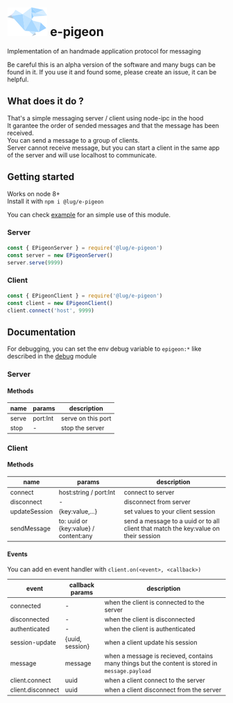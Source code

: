 # ![logo](https://raw.githubusercontent.com/Lughus/e-pigeon/master/ressources/logo.png) e-pigeon

Implementation of an handmade application protocol for messaging

Be careful this is an alpha version of the software and many bugs can be found in it. If you use it and found some, please create an issue, it can be helpful.

## What does it do ?

That's a simple messaging server / client using node-ipc in the hood\
It garantee the order of sended messages and that the message has been received.\
You can send a message to a group of clients.\
Server cannot receive message, but you can start a client in the same app of the server and will use localhost to communicate.

## Getting started

Works on node 8+\
Install it with `npm i @lug/e-pigeon`

You can check [example](https://github.com/Lughus/e-pigeon/tree/master/example) for an simple use of this module.

### Server

```js
const { EPigeonServer } = require('@lug/e-pigeon')
const server = new EPigeonServer()
server.serve(9999)
```

### Client

```js
const { EPigeonClient } = require('@lug/e-pigeon')
const client = new EPigeonClient()
client.connect('host', 9999)
```

## Documentation

For debugging, you can set the env debug variable to `epigeon:*` like described in the [debug](https://github.com/visionmedia/debug) module

### Server

#### Methods

| name  | params   | description        |
| ----- | -------- | ------------------ |
| serve | port:Int | serve on this port |
| stop  | -        | stop the server    |

### Client

#### Methods

| name| params| description|
|-|-|-|
| connect| host:string / port:Int| connect to server|
| disconnect|-| disconnect from server|
| updateSession | {key:value,...}| set values to your client session|
| sendMessage   | to: uuid or {key:value} / content:any | send a message to a uuid or to all client that match the key:value on their session |


#### Events

You can add en event handler with `client.on(<event>, <callback>)`

| event | callback params | description|
|-|-|-|
| connected| - | when the client is connected to the server|
| disconnected | - | when the client is disconnected|
| authenticated | - | when the client is authenticated|
| session-update | {uuid, session} | when a client update his session|
| message | message | when a message is recieved, contains many things but the content is stored in `message.payload`
| client.connect | uuid | when a client connect to the server|
| client.disconnect | uuid | when a client disconnect from the server|



